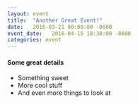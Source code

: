 ```yaml
---
layout: event
title:  "Another Great Event!"
date:   2016-03-21 00:00:00 -0600
event_date:   2016-04-15 18:30:00 -0600
categories: event
---
```


#### Some great details

- Something sweet
- More cool stuff
- And even more things to look at
